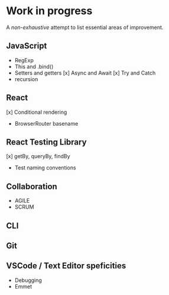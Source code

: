 # Work in progress
A *non-exhaustive* attempt to list essential areas of improvement.

## JavaScript
- RegExp
- This and .bind()
- Setters and getters
[x] Async and Await
[x] Try and Catch
- recursion

## React
[x] Conditional rendering
- BrowserRouter basename

## React Testing Library
[x] getBy, queryBy, findBy
- Test naming conventions

## Collaboration
- AGILE
- SCRUM

## CLI
## Git
## VSCode / Text Editor speficities
- Debugging
- Emmet

